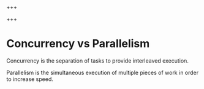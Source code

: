 
+++

+++
# Concurrency vs Parallelism

Concurrency is the separation of tasks to provide interleaved execution.

Parallelism is the simultaneous execution of multiple pieces of work in order to increase speed.

